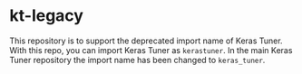 # kt-legacy

This repository is to support the deprecated import name of Keras Tuner.
With this repo, you can import Keras Tuner as `kerastuner`.
In the main Keras Tuner repository the import name has been changed to `keras_tuner`.
